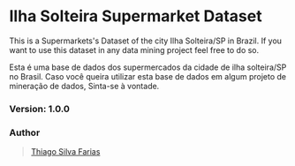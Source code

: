 # Ilha Solteira Supermarket Dataset

This is a Supermarkets's Dataset of the city Ilha Solteira/SP in Brazil. If you want to use this dataset in any data mining project feel free to do so.

Esta é uma base de dados dos supermercados da cidade de ilha solteira/SP no Brasil. Caso você queira utilizar esta base de dados em algum projeto de mineração de dados, Sinta-se à vontade.

### Version: 1.0.0

### Author

> [Thiago Silva Farias](https://www.linkedin.com/in/thiagosilvafarias/)
